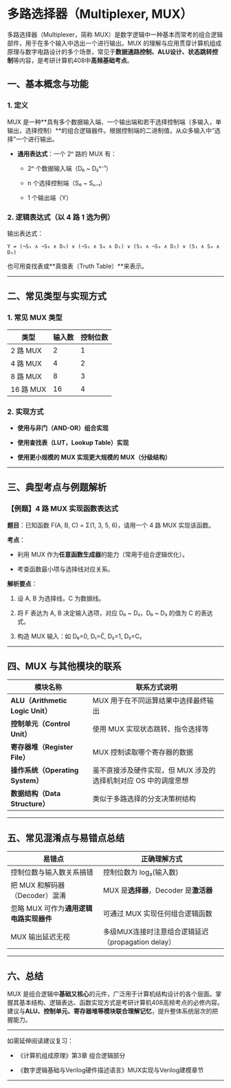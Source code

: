
# 多路选择器（Multiplexer, MUX）

多路选择器（Multiplexer，简称 MUX）是数字逻辑中一种基本而常考的组合逻辑部件，用于在多个输入中选出一个进行输出。MUX 的理解与应用贯穿计算机组成原理与数字电路设计的多个场景，常见于**数据通路控制、ALU设计、状态跳转控制**等内容，是考研计算机408中**高频基础考点**。

## 一、基本概念与功能

### 1. 定义

MUX 是一种**具有多个数据输入端、一个输出端和若干选择控制端（多输入，单输出，选择控制）**的组合逻辑器件。根据控制端的二进制值，从众多输入中“选择”一个进行输出。

- **通用表达式**：一个 2ⁿ 路的 MUX 有：
    
    - 2ⁿ 个数据输入端（D₀ ~ D₂ⁿ⁻¹）
        
    - n 个选择控制端（S₀ ~ Sₙ₋₁）
        
    - 1 个输出端（Y）
        

### 2. 逻辑表达式（以 4 路 1 选为例）

输出表达式：

```text
Y = (¬S₁ ∧ ¬S₀ ∧ D₀) ∨ (¬S₁ ∧ S₀ ∧ D₁) ∨ (S₁ ∧ ¬S₀ ∧ D₂) ∨ (S₁ ∧ S₀ ∧ D₃)
```

也可用查找表或**真值表（Truth Table）**来表示。

---

## 二、常见类型与实现方式

### 1. 常见 MUX 类型

|类型|输入数|控制位数|
|---|---|---|
|2 路 MUX|2|1|
|4 路 MUX|4|2|
|8 路 MUX|8|3|
|16 路 MUX|16|4|

### 2. 实现方式

- **使用与非门（AND-OR）组合实现**
    
- **使用查找表（LUT，Lookup Table）实现**
    
- **使用更小规模的 MUX 实现更大规模的 MUX（分级结构）**
    

---

## 三、典型考点与例题解析

### 【例题】4 路 MUX 实现函数表达式

**题目**：已知函数 F(A, B, C) = Σ(1, 3, 5, 6)，请用一个 4 路 MUX 实现该函数。

**考点**：

- 利用 MUX 作为**任意函数生成器**的能力（常用于组合逻辑优化）。
    
- 考查函数最小项与选择线对应关系。
    

**解析要点**：

1. 设 A, B 为选择线，C 为数据线。
    
2. 将 F 表达为 A, B 决定输入选项，对应 D₀ ~ D₃，D₀ ~ D₃ 的值为 C 的表达式。
    
3. 构造 MUX 输入：如 D₀=0, D₁=C̅, D₂=1, D₃=C。
    

---

## 四、MUX 与其他模块的联系

|模块名称|联系方式说明|
|---|---|
|**ALU（Arithmetic Logic Unit）**|MUX 用于在不同运算结果中选择最终输出|
|**控制单元（Control Unit）**|使用 MUX 实现状态跳转、指令选择等|
|**寄存器堆（Register File）**|MUX 控制读取哪个寄存器的数据|
|**操作系统（Operating System）**|虽不直接涉及硬件实现，但 MUX 涉及的选择机制对应 OS 中的调度思想|
|**数据结构（Data Structure）**|类似于多路选择的分支决策树结构|

---

## 五、常见混淆点与易错点总结

|易错点|正确理解方式|
|---|---|
|控制位数与输入数关系搞错|控制位数为 log₂(输入数)|
|把 MUX 和解码器（Decoder）混淆|MUX 是**选择器**，Decoder 是**激活器**|
|忽略 MUX 可作为**通用逻辑电路实现器件**|可通过 MUX 实现任何组合逻辑函数|
|MUX 输出延迟无视|多级MUX连接时注意组合逻辑延迟（propagation delay）|

---

## 六、总结

MUX 是组合逻辑中**基础又核心**的元件，广泛用于计算机结构设计的各个层面。掌握其基本结构、逻辑表达、函数实现方式是考研计算机408高频考点的必修内容。建议与**ALU、控制单元、寄存器堆等模块联合理解记忆**，提升整体系统层次的把握能力。

---

如需延伸阅读建议复习：

- 《计算机组成原理》第3章 组合逻辑部分
    
- 《数字逻辑基础与Verilog硬件描述语言》MUX实现与Verilog建模章节
    

---